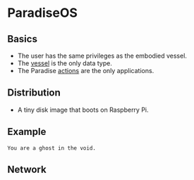 # ParadiseOS

## Basics

- The user has the same privileges as the embodied vessel.
- The [vessel](https://github.com/hundredrabbits/Paradise/blob/master/desktop/server/vessel.js) is the only data type.
- The Paradise [actions](https://github.com/hundredrabbits/Paradise/tree/master/desktop/server/actions) are the only applications.

## Distribution

- A tiny disk image that boots on Raspberry Pi.

## Example

```
You are a ghost in the void.
```

## Network

